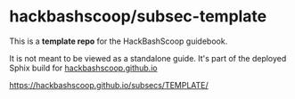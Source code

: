 hackbashscoop/subsec-template
=============================

This is a **template repo** for the HackBashScoop guidebook.

It is not meant to be viewed as a standalone guide. It's part of the deployed Sphix build for [hackbashscoop.github.io](https://hackbashscoop.github.io)

https://hackbashscoop.github.io/subsecs/TEMPLATE/

